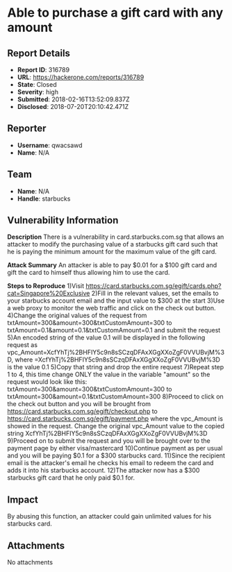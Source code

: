 # Able to purchase a gift card with any amount

## Report Details
- **Report ID**: 316789
- **URL**: https://hackerone.com/reports/316789
- **State**: Closed
- **Severity**: high
- **Submitted**: 2018-02-16T13:52:09.837Z
- **Disclosed**: 2018-07-20T20:10:42.471Z

## Reporter
- **Username**: qwacsawd
- **Name**: N/A

## Team
- **Name**: N/A
- **Handle**: starbucks

## Vulnerability Information
**Description**
There is a vulnerability in card.starbucks.com.sg that allows an attacker to modify the purchasing value of a starbucks gift card such that he is paying the minimum amount for the maximum value of the gift card.

**Attack Summary**
An attacker is able to pay $0.01 for a $100 gift card and gift the card to himself thus allowing him to use the card.

**Steps to Reproduce**
1)Visit https://card.starbucks.com.sg/egift/cards.php?cat=Singapore%20Exclusive
2)Fill in the relevant values, set the emails to your starbucks account email and the input value to $300 at the start
3)Use a web proxy to monitor the web traffic and click on the check out button.
4)Change the original values of the request from 
txtAmount=300&amount=300&txtCustomAmount=300 to txtAmount=0.1&amount=0.1&txtCustomAmount=0.1 and submit the request
5)An encoded string of the value 0.1 will be displayed in the following request as vpc_Amount=XcfYhTj%2BHFIY5c9n8sSCzqDFAxXGgXXoZgF0VVUBvjM%3D, where =XcfYhTj%2BHFIY5c9n8sSCzqDFAxXGgXXoZgF0VVUBvjM%3D is the value 0.1
5)Copy that string and drop the entire request
7)Repeat step 1 to 4, this time change ONLY the value in the variable "amount" so the request would look like this:
txtAmount=300&amount=300&txtCustomAmount=300 to txtAmount=300&amount=0.1&txtCustomAmount=300
8)Proceed to click on the check out button and you will be brought from https://card.starbucks.com.sg/egift/checkout.php to https://card.starbucks.com.sg/egift/payment.php where the vpc_Amount is showed in the request. Change the original vpc_Amount value to the copied string XcfYhTj%2BHFIY5c9n8sSCzqDFAxXGgXXoZgF0VVUBvjM%3D
9)Proceed on to submit the request and you will be brought over to the payment page by either visa/mastercard
10)Continue payment as per usual and you will be paying $0.1 for a $300 starbucks card.
11)Since the recipient email is the attacker's email he checks his email to redeem the card and adds it into his starbucks account.
12)The attacker now has a $300 starbucks gift card that he only paid $0.1 for.

## Impact

By abusing this function, an attacker could gain unlimited values for his starbucks card.

## Attachments
No attachments
